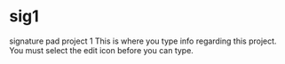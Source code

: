 # sig1
signature pad project 1
This is where you type info regarding this project.  You must select the edit icon before you can type.
